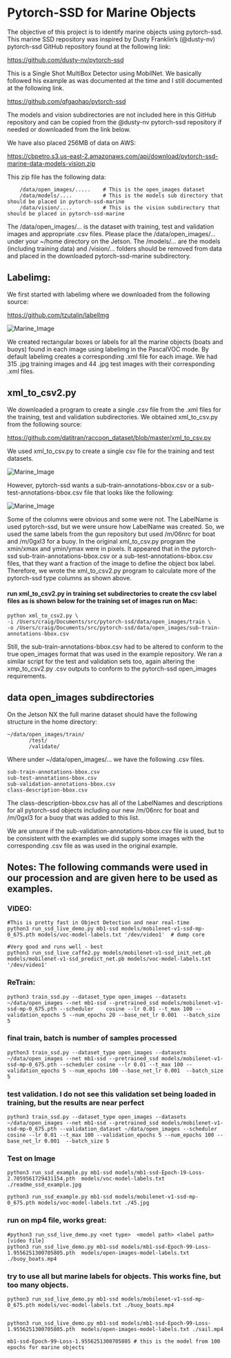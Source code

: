 # Pytorch-SSD for Marine Objects 
The objective of this project is to identify marine objects using pytorch-ssd. This marine SSD repository was inspired by Dusty Franklin’s (@dusty-nv) pytorch-ssd GitHub repository found at the following link:

https://github.com/dusty-nv/pytorch-ssd

This is a Single Shot MultiBox Detector using MobilNet. We basically followed his example as was documented at the time and I still documented at the following link. 

https://github.com/qfgaohao/pytorch-ssd

The models and vision subdirectories are not included here in this GitHub repository and can be copied from the @dusty-nv pytorch-ssd repository if needed or downloaded from the link below. 

We have also placed 256MB of data on AWS:

https://cbpetro.s3.us-east-2.amazonaws.com/api/download/pytorch-ssd-marine-data-models-vision.zip

This zip file has the following data:

		/data/open_images/.....    # This is the open_images dataset
		/data/models/....          # This is the models sub directory that should be placed in pytorch-ssd-marine
		/data/vision/....          # This is the vision subdirectory that should be placed in pytorch-ssd-marine

The /data/open_images/... is the dataset with training, test and validation images and appropriate .csv files. Please place the /data/open_images/... under your ~/home directory on the Jetson. The /models/... are the models (including training data) and /vision/... folders should be removed from data and placed in the downloaded pytorch-ssd-marine subdirectory.   

## Labelimg:
We first started with labelimg where we downloaded from the following source:

https://github.com/tzutalin/labelImg

![Marine_Image](labelimg.png)

We created rectangular boxes or labels for all the marine objects (boats and buoys) found in each image using labelimg in the PascalVOC mode. By default labelimg creates a corresponding .xml file for each image. We had 315 .jpg training images and 44 .jpg test images with their corresponding .xml files.

## xml_to_csv2.py
We downloaded a program to create a single .csv file from the .xml files for the training, test and validation subdirectories. We obtained xml_to_csv.py from the following source:

https://github.com/datitran/raccoon_dataset/blob/master/xml_to_csv.py

We used xml_to_csv.py to create a single csv file for the training and test datasets.

![Marine_Image](labelimg_csv.png)

However, pytorch-ssd wants a sub-train-annotations-bbox.csv or a sub-test-annotations-bbox.csv file that looks like the following:

![Marine_Image](labelimg_csv2.png)

Some of the columns were obvious and some were not. The LabelName is used pytorch-ssd, but we were unsure how LabelName was created. So, we used the same labels from the gun repository but used /m/06nrc for boat and /m/0gxl3 for a buoy. In the original xml_to_csv.py program the xmin/xmax and ymin/ymax were in  pixels. It appeared that in the pytorch-ssd sub-train-annotations-bbox.csv or a sub-test-annotations-bbox.csv files, that they want a fraction of the image to define the object box label. Therefore, we wrote the xml_to_csv2.py program to calculate more of the pytorch-ssd type columns as shown above. 

#### run xml_to_csv2.py in training set subdirectories to create the csv label files as is shown below for the training set of images run on Mac:
    python xml_to_csv2.py \
    -i /Users/craig/Documents/src/pytorch-ssd/data/open_images/train \
    -o /Users/craig/Documents/src/pytorch-ssd/data/open_images/sub-train-annotations-bbox.csv
   
Still, the sub-train-annotations-bbox.csv had to be altered to conform to the true open_images format that was used in the example repository. We ran a similar script for the test and validation sets too, again altering the xmp_to_csv2.py .csv outputs to conform to the pytorch-ssd open_images requirements.  



## data open_images subdirectories
On the Jetson NX the full marine dataset should have the following structure in the home directory:

    ~/data/open_images/train/
		   /test/
		   /validate/

Where under ~/data/open_images/... we have the following .csv files. 

    sub-train-annotations-bbox.csv
    sub-test-annotations-bbox.csv
    sub-validation-annotations-bbox.csv
    class-description-bbox.csv

The class-description-bbox.csv has all of the LabelNames and descriptions for all pytorch-ssd objects including our new /m/06nrc for boat and /m/0gxl3 for a buoy that was added to this list. 

We are unsure if the sub-validation-annotations-bbox.csv file is used, but to be consistent with the examples we did supply some images with the corresponding .csv file as was used in the original example.


## Notes: The following commands were used in our procession and are given here to be used as examples. 

### VIDEO:
    #This is pretty fast in Object Detection and near real-time
    python3 run_ssd_live_demo.py mb1-ssd models/mobilenet-v1-ssd-mp-0_675.pth models/voc-model-labels.txt '/dev/video1'  # dump core

    #Very good and runs well - best
    python3 run_ssd_live_caffe2.py models/mobilenet-v1-ssd_init_net.pb models/mobilenet-v1-ssd_predict_net.pb models/voc-model-labels.txt  '/dev/video1'



### ReTrain:
    python3 train_ssd.py --dataset_type open_images --datasets ~/data/open_images --net mb1-ssd --pretrained_ssd models/mobilenet-v1-ssd-mp-0_675.pth --scheduler    cosine --lr 0.01 --t_max 100 --validation_epochs 5 --num_epochs 20 --base_net_lr 0.001  --batch_size 5

### final train, batch is number of samples processed
    python3 train_ssd.py --dataset_type open_images --datasets ~/data/open_images --net mb1-ssd --pretrained_ssd models/mobilenet-v1-ssd-mp-0_675.pth --scheduler cosine --lr 0.01 --t_max 100 --validation_epochs 5 --num_epochs 100 --base_net_lr 0.001  --batch_size 5


### test validation. I do not see this validation set being loaded in training, but the results are near perfect
    python3 train_ssd.py --dataset_type open_images --datasets ~/data/open_images --net mb1-ssd --pretrained_ssd models/mobilenet-v1-ssd-mp-0_675.pth --validation_dataset ~/data/open_images --scheduler cosine --lr 0.01 --t_max 100 --validation_epochs 5 --num_epochs 100 --base_net_lr 0.001  --batch_size 5




### Test on Image
    python3 run_ssd_example.py mb1-ssd models/mb1-ssd-Epoch-19-Loss-2.7059561729431154.pth  models/voc-model-labels.txt ./readme_ssd_example.jpg

    python3 run_ssd_example.py mb1-ssd models/mobilenet-v1-ssd-mp-0_675.pth models/voc-model-labels.txt ./45.jpg



### run on mp4 file, works great:
    #python3 run_ssd_live_demo.py <net type>  <model path> <label path> [video file]
    python3 run_ssd_live_demo.py mb1-ssd models/mb1-ssd-Epoch-99-Loss-1.9556251300705805.pth  models/open-images-model-labels.txt ./buoy_boats.mp4


### try to use all but marine labels for objects. This works fine, but too many objects. 
    python3 run_ssd_live_demo.py mb1-ssd models/mobilenet-v1-ssd-mp-0_675.pth models/voc-model-labels.txt ./buoy_boats.mp4


    python3 run_ssd_live_demo.py mb1-ssd models/mb1-ssd-Epoch-99-Loss-1.9556251300705805.pth  models/open-images-model-labels.txt ./sail.mp4

    mb1-ssd-Epoch-99-Loss-1.9556251300705805 # this is the model from 100 epochs for marine objects

